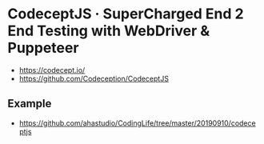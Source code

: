 # CodeceptJS · SuperCharged End 2 End Testing with WebDriver & Puppeteer

- <https://codecept.io/>
- <https://github.com/Codeception/CodeceptJS>

## Example

- <https://github.com/ahastudio/CodingLife/tree/master/20190910/codeceptjs>
